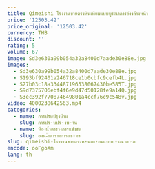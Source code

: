```yaml
---
title: Qimeishi โรงงานขายตรงหินเทียมแบบบูรณาการอ่างล้างหน้า
price: '12503.42'
price_original: '12503.42'
currency: THB
discount: ''
rating: 5
volume: 67
image: Sd3e630a99b054a32a8400d7aade30e88e.jpg
images:
  - Sd3e630a99b054a32a8400d7aade30e88e.jpg
  - S193bf92401a246718ce1b0cbfc9cefb4L.jpg
  - S27b03c18a334487196538067430be585T.jpg
  - S9d7375706ebf4f6e9d47d50128fe9a14Q.jpg
  - S3ec392f770874649801a4ccf76c9c548v.jpg
video: 4000238642563.mp4
categories:
  - name: การปรับปรุงบ้าน
    slug: การปร-บปร-งบ-าน
  - name: ห้องน้ำตารางการแข่งขัน
    slug: องน-ำตารางการแข-งข
slug: qimeishi-โรงงานขายตรงห-นเท-ยมแบบบ-รณาการอ
encode: ooFgoXm
lang: th
---
```

  